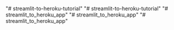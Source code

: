 "# streamlit-to-heroku-tutorial" 
"# streamlit-to-heroku-tutorial" 
"# streamlit_to_heroku_app" 
"# streamlit_to_heroku_app" 
"# streamlit_to_heroku_app" 
